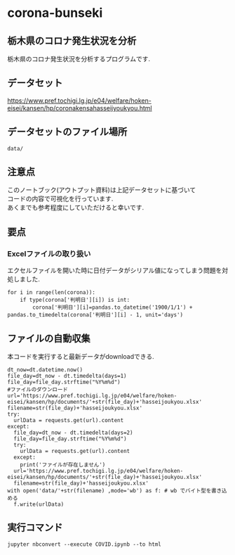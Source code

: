 # corona-bunseki
## 栃木県のコロナ発生状況を分析
栃木県のコロナ発生状況を分析するプログラムです.

## データセット
https://www.pref.tochigi.lg.jp/e04/welfare/hoken-eisei/kansen/hp/coronakensahasseijyoukyou.html

## データセットのファイル場所

```
data/
```

## 注意点

このノートブック(アウトプット資料)は上記データセットに基づいて<br>
コードの内容で可視化を行っています.<br>
あくまでも参考程度にしていただけると幸いです.


## 要点

### Excelファイルの取り扱い
エクセルファイルを開いた時に日付データがシリアル値になってしまう問題を対処しました.

```
for i in range(len(corona)):
    if type(corona['判明日'][i]) is int:
        corona['判明日'][i]=pandas.to_datetime('1900/1/1') + pandas.to_timedelta(corona['判明日'][i] - 1, unit='days')
```
## ファイルの自動収集

本コードを実行すると最新データがdownloadできる.

```
dt_now=dt.datetime.now()
file_day=dt_now - dt.timedelta(days=1)
file_day=file_day.strftime("%Y%m%d")
#ファイルのダウンロード
url='https://www.pref.tochigi.lg.jp/e04/welfare/hoken-eisei/kansen/hp/documents/'+str(file_day)+'hasseijoukyou.xlsx'
filename=str(file_day)+'hasseijoukyou.xlsx'
try:
  urlData = requests.get(url).content
except:
  file_day=dt_now - dt.timedelta(days=2)
  file_day=file_day.strftime("%Y%m%d")
  try:
    urlData = requests.get(url).content
  except:
    print('ファイルが存在しません')
  url='https://www.pref.tochigi.lg.jp/e04/welfare/hoken-eisei/kansen/hp/documents/'+str(file_day)+'hasseijoukyou.xlsx'
  filename=str(file_day)+'hasseijoukyou.xlsx'
with open('data/'+str(filename) ,mode='wb') as f: # wb でバイト型を書き込める
  f.write(urlData)
```

## 実行コマンド

```
jupyter nbconvert --execute COVID.ipynb --to html
```

